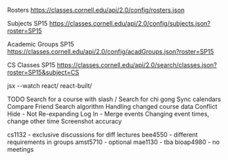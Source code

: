 Rosters
https://classes.cornell.edu/api/2.0/config/rosters.json

Subjects SP15
https://classes.cornell.edu/api/2.0/config/subjects.json?roster=SP15

Academic Groups SP15
https://classes.cornell.edu/api/2.0/config/acadGroups.json?roster=SP15

CS Classes SP15
https://classes.cornell.edu/api/2.0/search/classes.json?roster=SP15&subject=CS

jsx --watch react/ react-built/


TODO
Search for a course with slash /
Search for chi gong
Sync calendars
Compare Friend
Search algorithm
Handling changed course data
Conflict Hide - Not Re-expanding
Log In - Merge events
Changing event times, change other time
Screenshot accuracy

cs1132 - exclusive discussions for diff lectures
bee4550 - different requirements in groups
amst5710 - optional
mae1130 - tba
bioap4980 - no meetings